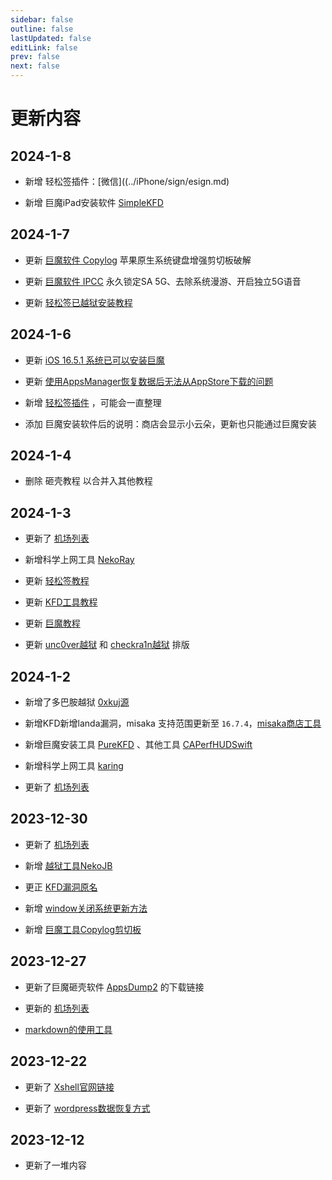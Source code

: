 ```yaml
---
sidebar: false
outline: false
lastUpdated: false
editLink: false
prev: false
next: false
---
```


# 更新内容


## 2024-1-8

- 新增 轻松签插件：[微信]((../iPhone/sign/esign.md)

- 新增 巨魔iPad安装软件 [SimpleKFD](https://github.com/braumye/simplekfd-ipad-ipa/releases)

## 2024-1-7

- 更新 [巨魔软件 Copylog](../iPhone/sign/TrollStore.md#工具类) 苹果原生系统键盘增强剪切板破解

- 更新 [巨魔软件 IPCC](../iPhone/sign/TrollStore.md#工具类) 永久锁定SA 5G、去除系统漫游、开启独立5G语音

- 更新 [轻松签已越狱安装教程](../iPhone/sign/esign.md#安装)



## 2024-1-6

- 更新 [iOS 16.5.1 系统已可以安装巨魔](../iPhone/sign/TrollStore.md)

- 更新 [使用AppsManager恢复数据后无法从AppStore下载的问题](../iPhone/sign/TrollStore.md#工具类)

- 新增 [轻松签插件](../iPhone/sign/esign.md#插件) ，可能会一直整理

- 添加 巨魔安装软件后的说明：商店会显示小云朵，更新也只能通过巨魔安装




## 2024-1-4

* 删除 砸壳教程 以合并入其他教程




## 2024-1-3


* 更新了 [机场列表](../gfw/channel/)

* 新增科学上网工具 [NekoRay](../gfw/proxy/index.md)

* 更新 [轻松签教程](../iPhone/sign/esign.md)

* 更新 [KFD工具教程](../iPhone/kfd/)

* 更新 [巨魔教程](../iPhone/sign/TrollStore.md)

* 更新 [unc0ver越狱](../iPhone/Jailbreak/unc0ver.md) 和 [checkra1n越狱](../iPhone/Jailbreak/checkra1n.md) 排版


## 2024-1-2

* 新增了多巴胺越狱 [0xkuj源](../iPhone/Jailbreak/Dopamine.md#其他插件)

* 新增KFD新增landa漏洞，misaka 支持范围更新至 `16.7.4`，[misaka商店工具](../iPhone/kfd/index.md#misaka商店)

* 新增巨魔安装工具 [PureKFD](../iPhone/sign/TrollStore.md#purekfd) 、其他工具 [CAPerfHUDSwift](../iPhone/sign/TrollStore.md#工具类)

* 新增科学上网工具 [karing](../gfw/proxy/index.md)

* 更新了 [机场列表](../gfw/channel/)




## 2023-12-30

* 更新了 [机场列表](../gfw/channel/)

* 新增 [越狱工具NekoJB](../iPhone/Jailbreak/)

* 更正 [KFD漏洞原名](../iPhone/kfd/)

* 新增 [window关闭系统更新方法](../daily/win11/index.md#关闭windows自动更新)

* 新增 [巨魔工具Copylog剪切板](../iPhone/sign/TrollStore.md)




## 2023-12-27

* 更新了巨魔砸壳软件 [AppsDump2](https://www.mediafire.com/file/qslrr64a6cm31uj/AppDump2_2.0.5.ipa/file) 的下载链接

* 更新的 [机场列表](../gfw/channel/)

* [markdown的使用工具](../daily/markdown/index.md#演示工具)



## 2023-12-22

* 更新了 [Xshell官网链接](../website/Xshell/)

* 更新了 [wordpress数据恢复方式](../website/wordpress/index.md#疑问解答)



## 2023-12-12

* 更新了一堆内容

